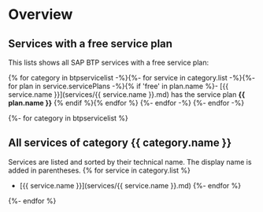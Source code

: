 # Overview

## Services with a free service plan

This lists shows all SAP BTP services with a free service plan:

{% for category in btpservicelist -%}{%- for service in category.list -%}{%- for plan in service.servicePlans -%}{% if 'free' in plan.name %}- [{{ service.name }}](services/{{ service.name }}.md) has the service plan **{{ plan.name }}**
{% endif %}{% endfor %}
{%- endfor -%}
{%- endfor -%}

{%- for category in btpservicelist %}
## All services of category {{ category.name }}

Services are listed and sorted by their technical name. The display name is added in parentheses.
{% for service in category.list %}
- [{{ service.name }}](services/{{ service.name }}.md)
{%- endfor %}

{%- endfor %}